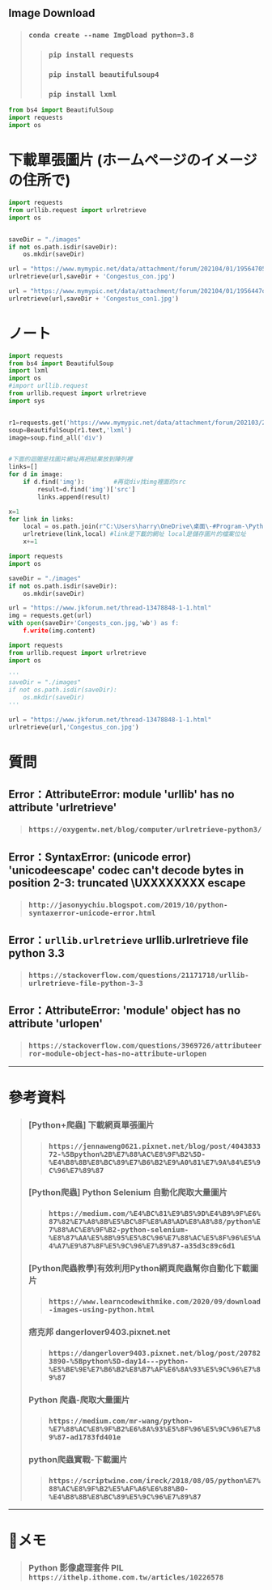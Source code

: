 ## Image Download
> ### `conda create --name ImgDload python=3.8`
>> ### `pip install requests`
>> ### `pip install beautifulsoup4`
>> ### `pip install lxml`
```python
from bs4 import BeautifulSoup
import requests
import os
```
# 下載單張圖片 (ホームページのイメージの住所で)
```python
import requests
from urllib.request import urlretrieve
import os


saveDir = "./images"
if not os.path.isdir(saveDir):
    os.mkdir(saveDir)

url = "https://www.mymypic.net/data/attachment/forum/202104/01/19564705x4sar445kb72xa.jpg"
urlretrieve(url,saveDir + 'Congestus_con.jpg')

url = "https://www.mymypic.net/data/attachment/forum/202104/01/1956447qdkf68fqqzdm2qi.jpg"
urlretrieve(url,saveDir + 'Congestus_con1.jpg')
```

# ノート
```python
import requests
from bs4 import BeautifulSoup
import lxml
import os
#import urllib.request
from urllib.request import urlretrieve
import sys


r1=requests.get('https://www.mymypic.net/data/attachment/forum/202103/25/180906a3luhambr3t8ttky.jpg')
soup=BeautifulSoup(r1.text,'lxml')
image=soup.find_all('div')


#下面的迴圈是找圖片網址再把結果放到陣列裡
links=[]
for d in image:
	if d.find('img'):        #再從div找img裡面的src  
		result=d.find('img')['src']
		links.append(result)

x=1
for link in links:
	local = os.path.join(r"C:\Users\harry\OneDrive\桌面\-#Program-\Python\Image Download\images\%s.jpg" % x)
	urlretrieve(link,local) #link是下載的網址 local是儲存圖片的檔案位址
	x+=1
```
```python
import requests
import os

saveDir = "./images"
if not os.path.isdir(saveDir):
    os.mkdir(saveDir)

url = "https://www.jkforum.net/thread-13478848-1-1.html"
img = requests.get(url)
with open(saveDir+'Congests_con.jpg,'wb') as f:
    f.write(img.content)
```
```python
import requests
from urllib.request import urlretrieve
import os

'''
saveDir = "./images"
if not os.path.isdir(saveDir):
    os.mkdir(saveDir)
'''

url = "https://www.jkforum.net/thread-13478848-1-1.html"
urlretrieve(url,'Congestus_con.jpg')
```
# 質問
## Error：AttributeError: module 'urllib' has no attribute 'urlretrieve'
> ### `https://oxygentw.net/blog/computer/urlretrieve-python3/`
## Error：SyntaxError: (unicode error) 'unicodeescape' codec can't decode bytes in position 2-3: truncated \UXXXXXXXX escape
> ### `http://jasonyychiu.blogspot.com/2019/10/python-syntaxerror-unicode-error.html`
## Error：`urllib.urlretrieve` urllib.urlretrieve file python 3.3 
> ### `https://stackoverflow.com/questions/21171718/urllib-urlretrieve-file-python-3-3`
## Error：AttributeError: 'module' object has no attribute 'urlopen'
> ### `https://stackoverflow.com/questions/3969726/attributeerror-module-object-has-no-attribute-urlopen`
___
# 參考資料
> ### [Python+爬蟲] 下載網頁單張圖片
>> ### `https://jennaweng0621.pixnet.net/blog/post/404383372-%5Bpython%2B%E7%88%AC%E8%9F%B2%5D-%E4%B8%8B%E8%BC%89%E7%B6%B2%E9%A0%81%E7%9A%84%E5%9C%96%E7%89%87`
> ### [Python爬蟲] Python Selenium 自動化爬取大量圖片
>> ### `https://medium.com/%E4%BC%81%E9%B5%9D%E4%B9%9F%E6%87%82%E7%A8%8B%E5%BC%8F%E8%A8%AD%E8%A8%88/python%E7%88%AC%E8%9F%B2-python-selenium-%E8%87%AA%E5%8B%95%E5%8C%96%E7%88%AC%E5%8F%96%E5%A4%A7%E9%87%8F%E5%9C%96%E7%89%87-a35d3c89c6d1`
> ### [Python爬蟲教學]有效利用Python網頁爬蟲幫你自動化下載圖片
>> ### `https://www.learncodewithmike.com/2020/09/download-images-using-python.html`
> ### 痞克邦 dangerlover9403.pixnet.net
>> ### `https://dangerlover9403.pixnet.net/blog/post/207823890-%5Bpython%5D-day14---python-%E5%BE%9E%E7%B6%B2%E8%B7%AF%E6%8A%93%E5%9C%96%E7%89%87`
> ### Python 爬蟲-爬取大量圖片
>> ### `https://medium.com/mr-wang/python-%E7%88%AC%E8%9F%B2%E6%8A%93%E5%8F%96%E5%9C%96%E7%89%87-ad1783fd401e`
> ### python爬蟲實戰-下載圖片
>> ### `https://scriptwine.com/ireck/2018/08/05/python%E7%88%AC%E8%9F%B2%E5%AF%A6%E6%88%B0-%E4%B8%8B%E8%BC%89%E5%9C%96%E7%89%87`
___
# 📝メモ
> ### Python 影像處理套件 PIL `https://ithelp.ithome.com.tw/articles/10226578`
> ### 
